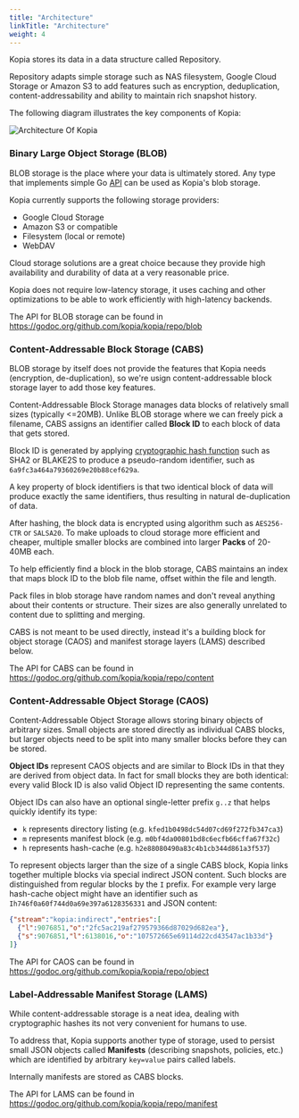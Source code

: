 ```yaml
---
title: "Architecture"
linkTitle: "Architecture"
weight: 4
---
```


Kopia stores its data in a data structure called Repository. 

Repository adapts simple storage such as NAS filesystem, Google Cloud Storage or Amazon S3 to add features such as encryption, deduplication, content-addressability and ability to maintain rich snapshot history.

The following diagram illustrates the key components of Kopia:

![Architecture Of Kopia](architecture.png)

### Binary Large Object Storage (BLOB)

BLOB storage is the place where your data is ultimately stored. Any type that implements simple Go [API](https://godoc.org/github.com/kopia/kopia/repo/blob#Storage) can be used as Kopia's blob storage.

Kopia currently supports the following storage providers:

* Google Cloud Storage
* Amazon S3 or compatible
* Filesystem (local or remote)
* WebDAV

Cloud storage solutions are a great choice because they provide high availability and durability of data at a very reasonable price.

Kopia does not require low-latency storage, it uses caching and other optimizations to be able to work efficiently with high-latency backends.

The API for BLOB storage can be found in https://godoc.org/github.com/kopia/kopia/repo/blob

### Content-Addressable Block Storage (CABS)

BLOB storage by itself does not provide the features that Kopia needs (encryption, de-duplication), so we're usign content-addressable block storage layer to add those key features.

Content-Addressable Block Storage manages data blocks of relatively small sizes (typically <=20MB). Unlike BLOB storage where we can freely pick a filename, CABS assigns an identifier called **Block ID** to each block of data that gets stored.

Block ID is generated by applying [cryptographic hash function](https://en.wikipedia.org/wiki/Cryptographic_hash_function) such as SHA2 or BLAKE2S to produce a pseudo-random identifier, such as `6a9fc3a464a79360269e20b88cef629a`. 

A key property of block identifiers is that two identical block of data will produce exactly the same identifiers, thus resulting in natural de-duplication of data.

After hashing, the block data is encrypted using algorithm such as `AES256-CTR` or `SALSA20`. To make uploads to cloud storage more efficient and cheaper, multiple smaller blocks are combined into larger **Packs** of 20-40MB each. 

To help efficiently find a block in the blob storage, CABS maintains an index that maps block ID to the blob file name, offset within the file and length.

Pack files in blob storage have random names and don't reveal anything about their contents or structure. Their sizes are also generally unrelated to content due to splitting and merging.

CABS is not meant to be used directly, instead it's a building block for object storage (CAOS) and manifest storage layers (LAMS) described below.

The API for CABS can be found in https://godoc.org/github.com/kopia/kopia/repo/content

### Content-Addressable Object Storage (CAOS)

Content-Addressable Object Storage allows storing binary objects of arbitrary sizes. Small objects are stored directly as individual CABS blocks, but larger objects need to be split into many smaller blocks before they can be stored.

**Object IDs** represent CAOS objects and are similar to Block IDs in that they are derived from object data. In fact for small blocks they are both identical: every valid Block ID is also valid Object ID representing the same contents.

Object IDs can also have an optional single-letter prefix `g..z` that helps quickly identify its type:

* `k` represents directory listing (e.g. `kfed1b0498dc54d07cd69f272fb347ca3`)
* `m` represents manifest block (e.g. `m0bf4da00801bd8c6ecfb66cffa67f32c`)
* `h` represents hash-cache (e.g. `h2e88080490a83c4b1cb344d861a3f537`)

To represent objects larger than the size of a single CABS block, Kopia links together multiple blocks via special indirect JSON content. Such blocks are distinguished from regular blocks by the `I` prefix. For example very large hash-cache object might have an identifier such as `Ih746f0a60f744d0a69e397a6128356331` and JSON content:

```json
{"stream":"kopia:indirect","entries":[
  {"l":9076851,"o":"2fc5ac219af279579366d87029d682ea"},
  {"s":9076851,"l":6138016,"o":"107572665e69114d22cd43547ac1b33d"}
]}
```

The API for CAOS can be found in https://godoc.org/github.com/kopia/kopia/repo/object

### Label-Addressable Manifest Storage (LAMS)

While content-addressable storage is a neat idea, dealing with cryptographic hashes its not very convenient for humans to use.

To address that, Kopia supports another type of storage, used to persist small JSON objects called **Manifests** (describing snapshots, policies, etc.) which are identified by arbitrary `key=value` pairs called labels.

Internally manifests are stored as CABS blocks.

The API for LAMS can be found in https://godoc.org/github.com/kopia/kopia/repo/manifest

